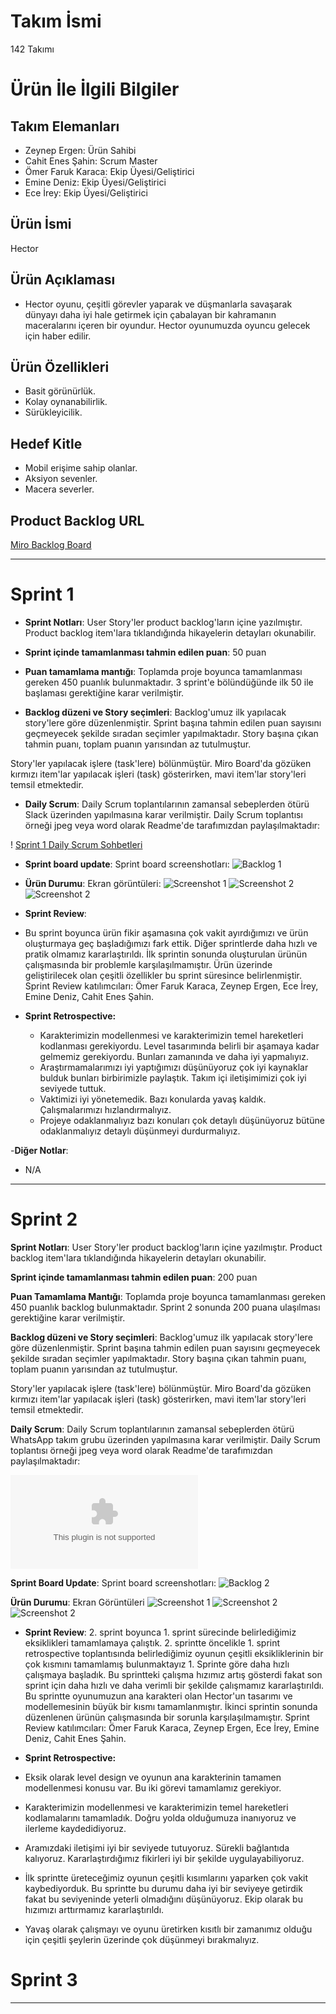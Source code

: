 # **Takım İsmi**

142 Takımı

# Ürün İle İlgili Bilgiler

## Takım Elemanları

- Zeynep Ergen: Ürün Sahibi
- Cahit Enes Şahin: Scrum Master 
-  Ömer  Faruk Karaca: Ekip Üyesi/Geliştirici
-  Emine Deniz: Ekip Üyesi/Geliştirici
-  Ece İrey: Ekip Üyesi/Geliştirici

## Ürün İsmi

Hector

## Ürün Açıklaması

- Hector oyunu, çeşitli görevler yaparak ve düşmanlarla savaşarak dünyayı daha iyi hale getirmek için çabalayan bir kahramanın maceralarını içeren bir oyundur. Hector oyunumuzda  oyuncu gelecek için haber edilir.

## Ürün Özellikleri

-  Basit görünürlük.
-  Kolay oynanabilirlik.
-  Sürükleyicilik.

## Hedef Kitle

-  Mobil erişime sahip olanlar.
-  Aksiyon sevenler.
- Macera severler.

## Product Backlog URL

[Miro Backlog Board](https://miro.com/app/board/uXjVO1YjJ6g=/)

---

# Sprint 1

- **Sprint Notları**: User Story'ler product backlog'ların içine yazılmıştır. Product backlog item'lara tıklandığında hikayelerin detayları okunabilir.

- **Sprint içinde tamamlanması tahmin edilen puan**: 50 puan

- **Puan tamamlama mantığı**: Toplamda proje boyunca tamamlanması gereken 450 puanlık bulunmaktadır. 3 sprint'e bölündüğünde ilk 50 ile başlaması gerektiğine karar verilmiştir.

- **Backlog düzeni ve Story seçimleri**: Backlog'umuz ilk yapılacak story'lere göre düzenlenmiştir. Sprint başına tahmin edilen puan sayısını geçmeyecek şekilde sıradan seçimler yapılmaktadır. Story başına çıkan tahmin puanı, toplam puanın yarısından az tutulmuştur. 

Story'ler yapılacak işlere (task'lere) bölünmüştür. Miro Board'da gözüken kırmızı item'lar yapılacak işleri (task) gösterirken, mavi item'lar story'leri temsil etmektedir.

- **Daily Scrum**: Daily Scrum toplantılarının zamansal sebeplerden ötürü Slack üzerinden yapılmasına karar verilmiştir. Daily Scrum toplantısı örneği jpeg veya word olarak Readme'de tarafımızdan paylaşılmaktadır: 

! [Sprint 1 Daily Scrum Sohbetleri ](https://github.com/T-142/BootcampScrumTemplate/blob/be9ca46c99f224ecce8493f5fdbbf3aefdf64501/DAILY%20SCRUM%20CHATS,%20ZOOM.docx) 


- **Sprint board update**: Sprint board screenshotları: 
![Backlog 1](https://github.com/T-142/BootcampScrumTemplate/blob/ef37bae2cf55f835a68433f8b92525c78876b11e/WhatsApp%20Image%202022-05-10%20at%2001.36.05.jpeg)

- **Ürün Durumu**: Ekran görüntüleri:
  ![Screenshot 1](https://github.com/T-142/BootcampScrumTemplate/blob/main/ss1.JPG)
  ![Screenshot 2](https://github.com/T-142/BootcampScrumTemplate/blob/main/ss2.JPG)
  ![Screenshot 2](https://github.com/T-142/BootcampScrumTemplate/blob/main/ss3.JPG)

- **Sprint Review**:
- Bu sprint boyunca ürün fikir aşamasına çok vakit ayırdığımızı ve ürün oluşturmaya geç başladığımızı fark ettik. Diğer sprintlerde daha hızlı ve pratik olmamız kararlaştırıldı. İlk sprintin sonunda oluşturulan ürünün çalışmasında bir problemle karşılaşılmamıştır. Ürün üzerinde geliştirilecek olan çeşitli özellikler bu sprint süresince belirlenmiştir. 
 Sprint Review katılımcıları: Ömer Faruk Karaca, Zeynep Ergen, Ece İrey, Emine Deniz, Cahit Enes Şahin.

- **Sprint Retrospective:**
  - Karakterimizin modellenmesi ve karakterimizin  temel hareketleri kodlanması gerekiyordu. Level tasarımında  belirli bir aşamaya kadar gelmemiz  gerekiyordu. Bunları zamanında ve daha iyi yapmalıyız.
  - Araştırmamalarımızı iyi yaptığımızı düşünüyoruz çok iyi kaynaklar bulduk bunları birbirimizle paylaştık. Takım içi iletişimimizi çok iyi seviyede tuttuk.
  - Vaktimizi  iyi yönetemedik. Bazı konularda yavaş kaldık. Çalışmalarımızı hızlandırmalıyız.
  - Projeye odaklanmalıyız bazı konuları çok detaylı düşünüyoruz bütüne odaklanmalıyız detaylı düşünmeyi durdurmalıyız. 

-**Diğer Notlar**:
- N/A

---

# Sprint 2
**Sprint Notları**: User Story'ler product backlog'ların içine yazılmıştır. Product backlog item'lara tıklandığında hikayelerin detayları okunabilir.

**Sprint içinde tamamlanması tahmin edilen puan**: 200 puan

**Puan Tamamlama Mantığı**: Toplamda proje boyunca tamamlanması gereken 450 puanlık backlog bulunmaktadır. Sprint 2 sonunda 200 puana ulaşılması gerektiğine karar verilmiştir.

**Backlog düzeni ve Story seçimleri**: Backlog'umuz ilk yapılacak story'lere göre düzenlenmiştir. Sprint başına tahmin edilen puan sayısını geçmeyecek şekilde sıradan seçimler yapılmaktadır. Story başına çıkan tahmin puanı, toplam puanın yarısından az tutulmuştur.

Story'ler yapılacak işlere (task'lere) bölünmüştür. Miro Board'da gözüken kırmızı item'lar yapılacak işleri (task) gösterirken, mavi item'lar story'leri temsil etmektedir.

**Daily Scrum**: Daily Scrum toplantılarının zamansal sebeplerden ötürü WhatsApp takım grubu üzerinden yapılmasına karar verilmiştir. Daily Scrum toplantısı örneği jpeg veya word olarak Readme'de tarafımızdan paylaşılmaktadır: 

![Daily Scrum Sohbetleri](https://github.com/T-142/BootcampScrumTemplate/blob/4a463590404e3555b9d7bd1284fb89c7916f25e0/2.DAILY%20SCRUM%20CHATS,%20ZOOM.docx)

**Sprint Board Update**: Sprint board screenshotları: 
![Backlog 2](https://github.com/T-142/BootcampScrumTemplate/blob/413aa9fc26e1a7dda52556096473875e00941635/Sprint%202-Backlog.png)

**Ürün Durumu**: Ekran Görüntüleri
![Screenshot 1](https://raw.githubusercontent.com/T-142/BootcampScrumTemplate/main/sss1.png)
![Screenshot 2](https://raw.githubusercontent.com/T-142/BootcampScrumTemplate/main/sss2.png)
![Screenshot 2](https://raw.githubusercontent.com/T-142/BootcampScrumTemplate/main/sss3.png)

- **Sprint Review**: 2. sprint boyunca 1. sprint sürecinde belirlediğimiz eksiklikleri tamamlamaya çalıştık. 2. sprintte öncelikle 1. sprint retrospective toplantısında belirlediğimiz oyunun çeşitli eksikliklerinin bir çok kısmını tamamlamış bulunmaktayız 1. Sprinte göre daha hızlı çalışmaya başladık. Bu sprintteki çalışma hızımız artış gösterdi fakat son sprint için daha hızlı ve daha verimli bir şekilde çalışmamız kararlaştırıldı. Bu sprintte oyunumuzun ana karakteri olan Hector'un tasarımı ve modellemesinin büyük bir kısmı tamamlanmıştır.  İkinci sprintin sonunda düzenlenen ürünün çalışmasında bir sorunla karşılaşılmamıştır. Sprint Review katılımcıları: Ömer Faruk Karaca, Zeynep Ergen, Ece İrey, Emine Deniz, Cahit Enes Şahin.

- **Sprint Retrospective:**
- Eksik olarak level design ve oyunun ana karakterinin tamamen modellenmesi konusu var. Bu iki görevi tamamlamız gerekiyor.
- Karakterimizin modellenmesi ve karakterimizin temel hareketleri kodlamalarını tamamladık. Doğru yolda olduğumuza inanıyoruz ve ilerleme kaydedidiyoruz.
- Aramızdaki iletişimi iyi bir seviyede tutuyoruz. Sürekli bağlantıda kalıyoruz. Kararlaştırdığımız fikirleri iyi bir şekilde uygulayabiliyoruz.
- İlk sprintte üreteceğimiz oyunun çeşitli kısımlarını yaparken çok vakit kaybediyorduk. Bu sprintte  bu durumu daha iyi bir seviyeye getirdik fakat bu seviyeninde yeterli olmadığını düşünüyoruz. Ekip olarak bu hızımızı arttırmamız kararlaştırıldı.
- Yavaş olarak çalışmayı ve oyunu üretirken kısıtlı bir zamanımız olduğu için çeşitli şeylerin üzerinde çok düşünmeyi bırakmalıyız.   


# Sprint 3

---
